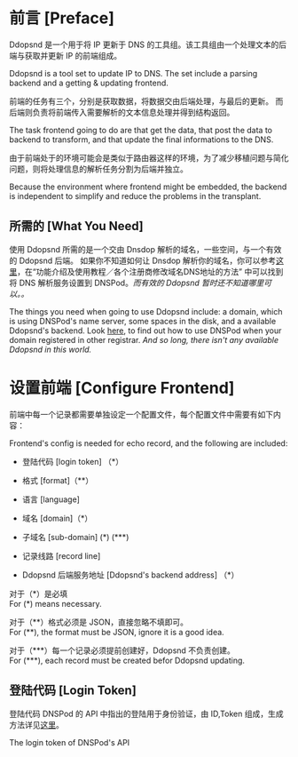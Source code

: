 # 前言 [Preface]

Ddopsnd 是一个用于将 IP 更新于 DNS 的工具组。该工具组由一个处理文本的后端与获取并更新 IP 的前端组成。

Ddopsnd is a tool set to update IP to DNS. The set include a parsing backend and a getting & updating frontend.

前端的任务有三个，分别是获取数据，将数据交由后端处理，与最后的更新。
而后端则负责将前端传入需要解析的文本信息处理并得到结构返回。

The task frontend going to do are that get the data, that post the data to backend to transform, and that update the final informations to the DNS.

由于前端处于的环境可能会是类似于路由器这样的环境，为了减少移植问题与简化问题，则将处理信息的解析任务分割为后端并独立。

Because the environment where frontend might be embedded, the backend is independent to simplify and reduce the problems in the transplant.

## 所需的 [What You Need]

使用 Ddopsnd 所需的是一个交由 Dnsdop 解析的域名，一些空间，与一个有效的 Ddopsnd 后端。 如果你不知道如何让 Dnsdop 解析你的域名，你可以参考[这里](https://support.dnspod.cn/Kb/guide/)，在“功能介绍及使用教程／各个注册商修改域名DNS地址的方法” 中可以找到将 DNS 解析服务设置到 DNSPod。*而有效的 Ddopsnd 暂时还不知道哪里可以。。*

The things you need when going to use Ddopsnd include: a domain, which is using DNSPod's name server, some spaces in the disk, and a available Ddopsnd's backend. Look [here](https://www.dnspod.com/support/index/fid/5), to find out how to use DNSPod when your domain registered in other registrar. *And so long, there isn't any available Ddopsnd in this world.*

# 设置前端 [Configure Frontend]

前端中每一个记录都需要单独设定一个配置文件，每个配置文件中需要有如下内容：

Frontend's config is needed for echo record, and the following are included:

* 登陆代码 [login token] （*）

* 格式 [format]（**）

* 语言 [language]

* 域名 [domain]（*）

* 子域名 [sub-domain]  (\*) (***)

* 记录线路 [record line]

* Ddopsnd 后端服务地址 [Ddopsnd's backend address] （*）

对于（\*）是必填  
For (*) means necessary.

对于（\*\*）格式必须是 JSON，直接忽略不填即可。  
For (**), the format must be JSON, ignore it is a good idea.

对于（\*\*\*）每一个记录必须提前创建好，Ddopsnd 不负责创建。  
For (***), each record must be created befor Ddopsnd updating.

## 登陆代码 [Login Token]

登陆代码 DNSPod 的 API 中指出的登陆用于身份验证，由 ID,Token 组成，生成方法详见[这里](https://support.dnspod.cn/Kb/showarticle/tsid/227/)。

The login token of DNSPod's API 
